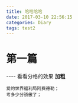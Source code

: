 ```yaml
---
title: 哈哈哈哈
date: 2017-03-10 22:56:15
categories: Diary
tags: test2
---
```

# 第一篇
---- 看看分格的效果
**加粗**

	爱的世界福利局阿费德勒；
	考多少分骄傲了；
